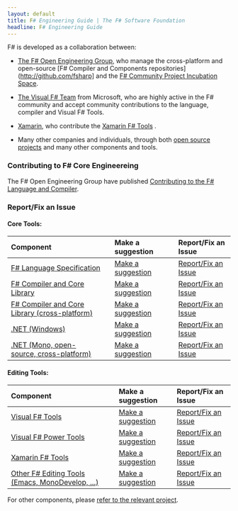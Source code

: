 ```yaml
---
layout: default
title: F# Engineering Guide | The F# Software Foundation
headline: F# Engineering Guide
---
```


F# is developed as a collaboration between:

* [The F# Open Engineering Group](http://fsharp.github.io/), who
  manage the cross-platform and open-source [F# Compiler and Components repositories](http://github.com/fsharp] and 
  the [F# Community Project Incubation Space](http://github.com/fsprojects).

* [The Visual F# Team](http://blogs.msdn.com/b/fsharpteam/) from Microsoft, who are highly 
  active in the F# community and accept community contributions to the language, compiler and Visual F# Tools. 

* [Xamarin](http://xamarin.com), who contribute the [Xamarin F# Tools](http://developer.xamarin.com/guides/cross-platform/fsharp/fsharp_support_overview/) .

* Many other companies and individuals, through both [open source projects](http://fsharp.org/community/projects/) 
  and many other components and tools.

  
### Contributing to F# Core Engineereing

The F# Open Engineering Group have published [Contributing to the F# Language and Compiler](http://fsharp.github.io/2014/06/18/fsharp-contributions.html).  

### Report/Fix an Issue

#### Core Tools:

| Component         |  | Make a suggestion   |  | Report/Fix an Issue |
|:------------------|:--|:--------------------|:--|:------------------|
| [F# Language Specification](http://fsharp.org/specs/language-spec/)               |   | [Make a suggestion](https://fslang.uservoice.com/forums/245727-f-language)     |  |  [Report/Fix an Issue](http://fsharp.org/specs/language-spec/)      | 
| [F# Compiler and Core Library](http://visualfsharp.codeplex.com)                  |  | [Make a suggestion](https://fslang.uservoice.com/forums/245727-f-language)     | |  [Report/Fix an Issue](http://visualfsharp.codeplex.com) | 
| [F# Compiler and Core Library (cross-platform)](http://github.com/fsharp/fsharp)  |  | [Make a suggestion](https://fslang.uservoice.com/forums/245727-f-language)     | |  [Report/Fix an Issue](http://github.com/fsharp/fsharp) | 
| [.NET (Windows)](http://www.microsoft.com/net)  |  | [Make a suggestion](http://visualstudio.uservoice.com/forums/121579-visual-studio/category/31481-net)     |  |  [Report/Fix an Issue](http://connect.microsoft.com/visualstudio) | 
| [.NET (Mono, open-source, cross-platform)](http://www.mono-project.com/)  |  | [Make a suggestion](http://www.mono-project.com/community/)     |  | [Report/Fix an Issue](http://www.mono-project.com/community/) |

#### Editing Tools:

| Component           | Make a suggestion   | Report/Fix an Issue |
|:--------------------|:--------------------|:--------------------|
| [Visual F# Tools](http://visualfsharp.codeplex.com)               |  [Make a suggestion](http://visualstudio.uservoice.com/forums/121579-visual-studio/category/30935-languages-f-tools)     |   [Report/Fix an Issue](http://visualfsharp.codeplex.com) |
| [Visual F# Power Tools](http://fsprojects.github.io/VisualFSharpPowerTools/)   |  [Make a suggestion](http://vfpt.uservoice.com/)     |   [Report/Fix an Issue](https://github.com/fsprojects/VisualFSharpPowerTools/) |
| [Xamarin F# Tools](http://developer.xamarin.com/guides/cross-platform/fsharp/fsharp_support_overview/)  |  [Make a suggestion](http://fsharpbinding.uservoice.com/)     |   [Report/Fix an Issue](http://fsharp.github.io/fsharpbinding/) |
| [Other F# Editing Tools (Emacs, MonoDevelop, ...)](http://fsharp.github.io/fsharpbinding/)  |  [Make a suggestion](http://fsharpbinding.uservoice.com/)     |   [Report/Fix an Issue](http://fsharp.github.io/fsharpbinding/) |

For other components, please [refer to the relevant project](http://fsharp.org/community/projects).

